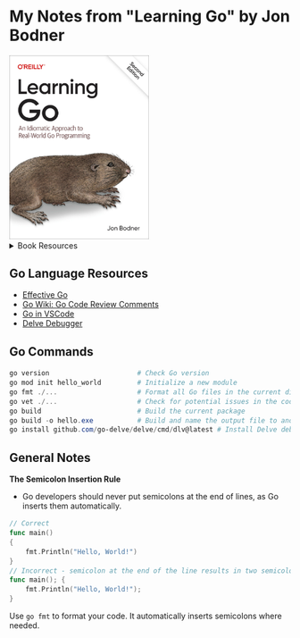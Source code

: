 # My Notes from "Learning Go" by Jon Bodner
<img src='images/20250413052634.png' width='250'/>

<details>
<summary>Book Resources</summary>

- [Book Code Examples](https://github.com/learning-go-book-2e)
- [Book Website](https://learning.oreilly.com/library/view/learning-go-2nd/9781098139285/)

</details>

## Go Language Resources
- [Effective Go](https://go.dev/doc/effective_go)
- [Go Wiki: Go Code Review Comments](https://go.dev/wiki/CodeReviewComments)
- [Go in VSCode](https://code.visualstudio.com/docs/languages/go)
- [Delve Debugger](https://github.com/go-delve/delve/)

## Go Commands

```powershell
go version                      # Check Go version
go mod init hello_world         # Initialize a new module
go fmt ./...                    # Format all Go files in the current directory
go vet ./...                    # Check for potential issues in the code
go build                        # Build the current package
go build -o hello.exe           # Build and name the output file to another name
go install github.com/go-delve/delve/cmd/dlv@latest # Install Delve debugger
```

## General Notes

**The Semicolon Insertion Rule**
- Go developers should never put semicolons at the end of lines, as Go inserts them automatically.
```Go
// Correct
func main()
{
    fmt.Println("Hello, World!")
}
// Incorrect - semicolon at the end of the line results in two semicolons; not valid Go
func main(); {
    fmt.Println("Hello, World!");
}
```

Use `go fmt` to format your code. It automatically inserts semicolons where needed.
